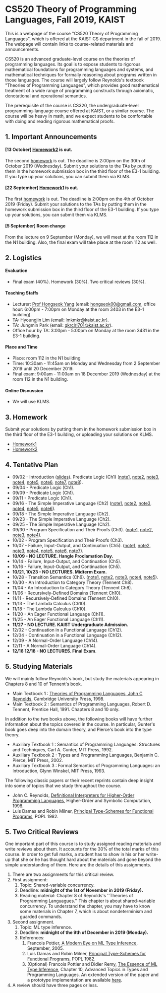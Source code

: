 # CS520 Theory of Programming Languages, Fall 2019, KAIST 

This is a webpage of the course "CS520 Theory of Programming Languages", which is offered at the KAIST CS department in the fall of 2019. The webpage will contain links to course-related materials and announcements.

CS520 is an advanced graduate-level course on the theories of programming languages. Its goal is to expose students to rigorous mathematical foundations for programming languages and systems, and mathematical techniques for formally reasoning about  programs written in those languages. The course will largely follow Reynolds's textbook "Theories of Programming Languages", which provides good mathematical treatment of a wide range of programming constructs through axiomatic, denotational and operational semantics. 

The prerequisite of the course is CS320, the undergraduate-level programming-language course offered at KAIST, or a similar course. The course will be heavy in math, and we expect students to be comfortable with doing and reading rigorous mathematical proofs. 

## 1. Important Announcements

#### [13 October] [Homework2](https://github.com/hongseok-yang/graduatePL19/blob/master/Homework/Homework2/homework2-questions.pdf) is out.

The second [homework](https://github.com/hongseok-yang/graduatePL19/blob/master/Homework/Homework2/homework2-questions.pdf) is out. The deadline is 2:00pm on the 30th of October 2019 (Wednesday). Submit your solutions to the TAs by putting them in the homework submission box in the third floor of the E3-1 building. If you type up your solutions, you can submit them via KLMS.


#### [22 September] [Homework1](https://github.com/hongseok-yang/graduatePL19/blob/master/Homework/Homework1/homework1-questions.pdf) is out.

The first [homework](https://github.com/hongseok-yang/graduatePL19/blob/master/Homework/Homework1/homework1-questions.pdf) is out. The deadline is 2:00pm on the 4th of October 2019 (Friday). Submit your solutions to the TAs by putting them in the homework submission box in the third floor of the E3-1 building. If you type up your solutions, you can submit them via KLMS.

#### [5 September] Room change

From the lecture on 9 September (Monday), we will meet at the room 112 in the N1 building. Also, the final exam will take place at the room 112 as well.

## 2. Logistics

#### Evaluation

* Final exam (40%). Homework (30%). Two critical reviews (30%).

#### Teaching Staffs

* Lecturer: [Prof Hongseok Yang](https://cs.kaist.ac.kr/people/view?idx=552&kind=faculty&menu=160) (email: hongseok00@gmail.com, office hour: 6:00pm - 7:00pm on Monday at the room 3403 in the E3-1 building).
* TA: Hyoungjin Lim (email: lmkmkr@kaist.ac.kr).
* TA: Jungmin Park (email: qkrclrl701@kaist.ac.kr).
* Office hour by TA: 3:00pm - 5:00pm on Monday at the room 3431 in the E3-1 building.

#### Place and Time

* Place: room 112 in the N1 building
* Time: 10:30am - 11:45am on Monday and Wednesday from 2 September 2019 until 20 December 2019.
* Final exam: 9:00am - 11:00am on 18 December 2019 (Wednesday) at the room 112 in the N1 building.

#### Online Discussion

* We will use KLMS.

## 3. Homework

Submit your solutions by putting them in the homework submission box in the third floor of the E3-1 building, or uploading your solutions on KLMS.

* [Homework1](https://github.com/hongseok-yang/graduatePL19/blob/master/Homework/Homework1/homework1-questions.pdf)
* [Homework2](https://github.com/hongseok-yang/graduatePL19/blob/master/Homework/Homework2/homework2-questions.pdf)

## 4. Tentative Plan

* 09/02 - Introduction ([slides](https://github.com/hongseok-yang/graduatePL19/blob/master/Lectures/Lecture1/Lecture1.pdf)). Predicate Logic (Ch1) ([note1](https://github.com/hongseok-yang/graduatePL19/blob/master/Lectures/Lecture2/note1.jpg), [note2](https://github.com/hongseok-yang/graduatePL19/blob/master/Lectures/Lecture2/note2.jpg), [note3](https://github.com/hongseok-yang/graduatePL19/blob/master/Lectures/Lecture2/note3.jpg), [note4](https://github.com/hongseok-yang/graduatePL19/blob/master/Lectures/Lecture2/note4.jpg), [note5](https://github.com/hongseok-yang/graduatePL19/blob/master/Lectures/Lecture2/note5.jpg), [note6](https://github.com/hongseok-yang/graduatePL19/blob/master/Lectures/Lecture2/note6.jpg), [note7](https://github.com/hongseok-yang/graduatePL19/blob/master/Lectures/Lecture2/note7.jpg), [note8](https://github.com/hongseok-yang/graduatePL19/blob/master/Lectures/Lecture2/note8.jpg)).
* 09/04 - Predicate Logic (Ch1).
* 09/09 - Predicate Logic (Ch1).
* 09/11 - Predicate Logic (Ch1).
* 09/16 - The Simple Imperative Language (Ch2) ([note1](https://github.com/hongseok-yang/graduatePL19/blob/master/Lectures/Lecture3/note1.jpg), [note2](https://github.com/hongseok-yang/graduatePL19/blob/master/Lectures/Lecture3/note2.jpg), [note3](https://github.com/hongseok-yang/graduatePL19/blob/master/Lectures/Lecture3/note3.jpg), [note4](https://github.com/hongseok-yang/graduatePL19/blob/master/Lectures/Lecture3/note4.jpg), [note5](https://github.com/hongseok-yang/graduatePL19/blob/master/Lectures/Lecture3/note5.jpg), [note6](https://github.com/hongseok-yang/graduatePL19/blob/master/Lectures/Lecture3/note6.jpg)).
* 09/18 - The Simple Imperative Language (Ch2).
* 09/23 - The Simple Imperative Language (Ch2).
* 09/25 - The Simple Imperative Language (Ch2).
* 09/30 - Program Specification and Their Proofs (Ch3). ([note1](https://github.com/hongseok-yang/graduatePL19/blob/master/Lectures/Lecture4/note1.jpg), [note2](https://github.com/hongseok-yang/graduatePL19/blob/master/Lectures/Lecture4/note2.jpg), [note3](https://github.com/hongseok-yang/graduatePL19/blob/master/Lectures/Lecture4/note3.jpg), [note4](https://github.com/hongseok-yang/graduatePL19/blob/master/Lectures/Lecture4/note4.jpg)).
* 10/02 - Program Specification and Their Proofs (Ch3). 
* 10/07 - Failure, Input-Output, and Continuation (Ch5). ([note1](https://github.com/hongseok-yang/graduatePL19/blob/master/Lectures/Lecture5/note1.jpg), [note2](https://github.com/hongseok-yang/graduatePL19/blob/master/Lectures/Lecture5/note2.jpg), [note3](https://github.com/hongseok-yang/graduatePL19/blob/master/Lectures/Lecture5/note3.jpg), [note4](https://github.com/hongseok-yang/graduatePL19/blob/master/Lectures/Lecture5/note4.jpg), [note5](https://github.com/hongseok-yang/graduatePL19/blob/master/Lectures/Lecture5/note5.jpg), [note6](https://github.com/hongseok-yang/graduatePL19/blob/master/Lectures/Lecture5/note6.jpg), [note7](https://github.com/hongseok-yang/graduatePL19/blob/master/Lectures/Lecture5/note7.jpg)).
* __**10/09 - NO LECTURE. Hangle Proclamation Day.**__
* 10/14 - Failure, Input-Output, and Continuation (Ch5).
* 10/16 - Failure, Input-Output, and Continuation (Ch5).
* __**10/21, 10/23 - NO LECTURES. Midterm Exam.**__
* 10/28 - Transition Semantics (Ch6). ([note1](https://github.com/hongseok-yang/graduatePL19/blob/master/Lectures/Lecture6/note1.jpeg), [note2](https://github.com/hongseok-yang/graduatePL19/blob/master/Lectures/Lecture6/note2.jpeg), [note3](https://github.com/hongseok-yang/graduatePL19/blob/master/Lectures/Lecture6/note3.jpeg), [note4](https://github.com/hongseok-yang/graduatePL19/blob/master/Lectures/Lecture6/note4.jpeg), [note5](https://github.com/hongseok-yang/graduatePL19/blob/master/Lectures/Lecture6/note5.jpeg)).
* 10/30 - An Introduction to Category Theory (Tennent Ch8).
* 11/04 - An Introduction to Category Theory (Tennent Ch8).
* 11/06 - Recursively-Defined Domains (Tennent Ch10).
* 11/11 - Recursively-Defined Domains (Tennent Ch10).
* 11/13 - The Lambda Calculus (Ch10).
* 11/18 - The Lambda Calculus (Ch10).
* 11/20 - An Eager Functional Language (Ch11).
* 11/25 - An Eager Functional Language (Ch11).
* __**11/27 - NO LECTURE. KAIST Undergraduate Admission.**__
* 12/02 - Continuation in a Functional Language (Ch12).
* 12/04 - Continuation in a Functional Language (Ch12).
* 12/09 - A Normal-Order Language (Ch14).
* 12/11 - A Normal-Order Language (Ch14).
* __**12/16 12/18 - NO LECTURES. Final Exam.**__

## 5. Studying Materials

We will mainly follow Reynolds's book, but study the materials appearing in Chapters 8 and 10 of Tennent's book.

* Main Textbook 1 : [Theories of Programming Languages, John C Reynolds](https://www.cambridge.org/core/books/theories-of-programming-languages/19530A88F3471B2A7D9891770B21DAF9), Cambridge University Press, 1998. 
* Main Textbook 2 : Semantics of Programming Languages, Robert D. Tennent, Prentice Hall, 1991. Chapters 8 and 10 only.

In addition to the two books above, the following books will have further information about the topics covered in the course. In particular, Gunter's book goes deep into the domain theory, and Pierce's book into the type theory.

* Auxiliary Textbook 1 : Semantics of Programming Languages: Structures and Techniques, Carl A. Gunter, MIT Press, 1992.
* Auxiliary Textbook 2 : Types and Programming Languages, Benjamin C. Pierce, MIT Press, 2002.
* Auxiliary Textbook 3 : Formal Semantics of Programming Languages: an Introduction, Glynn Winskel, MIT Press, 1993.

The following classic papers or their recent reprints contain deep insight into some of topics that we study throughout the course.

* John C. Reynolds, [Definitional Interpreters for Higher-Order Programming Languages](https://doi.org/10.1023/A:1010027404223), Higher-Order and Symbolic Computation, 1998. 
* Luis Damas and Robin Milner, [Principal Type-Schemes for Functional Programs](https://dl.acm.org/citation.cfm?id=582176), POPL 1982.

## 5. Two Critical Reviews

One important part of this course is to study assigned reading materials and write reviews about them. It accounts for the 30% of the total marks of this course. In order to get full marks, a student has to show in his or her write-up that she or he has thought hard about the materials and gone beyond the simple understanding of them. Here are the details of this assignments.

1. There are two assignments for this critical review.
2. First assignment: 
   1. Topic: Shared-variable concurrency.
   2. Deadline: __**midnight of the 1st of November in 2019 (Friday).**__
   3. Reading material: Chapter 8 of Reynolds's ''Theories of Programming Languagues.'' This chapter is about shared-variable concurrency. To understand the chapter, you may have to know some materials in Chapter 7, which is about nondeterminism and guarded commands.
3. Second assignment.
   1. Topic: ML type inference. 
   2. Deadline: __**midnight of the 9th of December in 2019 (Monday).**__
   3. References: 
      1. Francois Pottier, [A Modern Eye on ML Type Inference](http://cristal.inria.fr/~fpottier/publis/fpottier-appsem-2005.pdf), September, 2005.
      2. Luis Damas and Robin Milner, [Principal Type-Schemes for Functional Programs](https://dl.acm.org/citation.cfm?id=582176), POPL 1982.
      3. (Optional) Francois Pottier and Didier Remy, [The Essence of ML Type Inference](http://gallium.inria.fr/~fpottier/publis/emlti-final.pdf), Chapter 10, Advanced Topics in Types and Programming Languages. An extended version of the paper and a prototype implementation are available [here](http://cristal.inria.fr/attapl/).
4. A review should have three pages or less.


